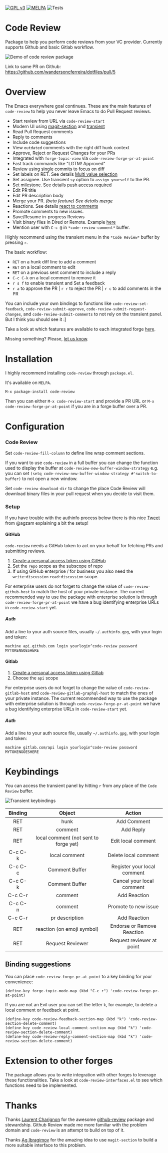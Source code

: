 [![GPL v3](https://img.shields.io/badge/license-GPL_v3-green.svg)](http://www.gnu.org/licenses/gpl-3.0.txt)
[![MELPA](https://melpa.org/packages/code-review-badge.svg)](https://melpa.org/#/code-review)
![Tests](https://github.com/wandersoncferreira/code-review/actions/workflows/ci.yml/badge.svg)

# Code Review

Package to help you perform code reviews from your VC provider. Currently
supports Github and basic Gitlab workflow.

![Demo of code review package](./docs/code_review_demo.png)

Link to same PR on Github: https://github.com/wandersoncferreira/dotfiles/pull/5

# Overview

The Emacs everywhere goal continues. These are the main features of
`code-review` to help you never leave Emacs to do Pull Request reviews.

- Start review from URL via `code-review-start`
- Modern UI using [magit-section](https://emacsair.me/2020/01/23/magit-section/) and [transient](https://github.com/magit/transient)
- Read Pull Request comments
- Reply to comments
- Include code suggestions
- View `outdated` comments with the right diff hunk context
- Approve, Reject or Request Changes for your PRs
- Integrated with `forge-topic-view` via `code-review-forge-pr-at-point`
- Fast track commands like "LGTM! Approved"
- Review using single commits to focus on diff
- Set labels on RET. See details [Multi value selection](./docs/multi-value-selection.md)
- Set assignee. Use transient `sy` option to `assign yourself` to the PR.
- Set milestone. See details [push access required](./docs/milestone.md)
- Edit PR title
- Edit PR description body
- Merge your PR. _(beta feature) See details [merge](./docs/merge.md)_
- Reactions. See details [react to comments](./docs/reactions.md)
- Promote comments to new issues.
- Save/Resume in-progress Reviews
- Visit binary files in Dired or Remote. Example [here](https://github.com/wandersoncferreira/code-review/pull/90)
- Mention user with `C-c @` in `*code-review-comment*` buffer.

Highly recommend using the transient menu in the `*Code Review*` buffer by pressing `r`.

The basic workflow:

- `RET` on a hunk diff line to add a comment
- `RET` on a local comment to edit
- `RET` on a previous sent comment to include a reply
- `C-c C-k` on a local comment to remove it
- `r s f` to enable transient and Set a feedback
- `r a` to approve the PR | `r r` to reject the PR | `r c` to add comments in the PR

You can include your own bindings to functions like
`code-review-set-feedback`, `code-review-submit-approve`,
`code-review-submit-request-changes`, and `code-review-submit-comments` to not rely on the
transient panel. But I think you should see it :]

Take a look at which features are available to each integrated forge [here](./docs/forge_support.md).

Missing something? Please, [let us know](https://github.com/wandersoncferreira/code-review/issues/new).

# Installation

I highly recommend installing `code-review` through `package.el`.

It's available on `MELPA`.

`M-x package-install code-review`

Then you can either `M-x code-review-start` and provide a PR URL or `M-x
code-review-forge-pr-at-point` if you are in a forge buffer over a PR.

# Configuration

### Code Review

Set `code-review-fill-column` to define line wrap comment sections.

If you want to use `code-review` in a full buffer you can change the function
used to display the buffer at `code-review-new-buffer-window-strategy` e.g. you
can set `(setq code-review-new-buffer-window-strategy #'switch-to-buffer)` to
not open a new window.

Set `code-review-download-dir` to change the place Code Review will download
binary files in your pull request when you decide to visit them.

### Setup

If you have trouble with the authinfo process below there is this nice
[Tweet](https://twitter.com/iLemming/status/1463599279457673220) from @agzam
explaining a bit the setup!

#### GitHub

`code-review` needs a GitHub token to act on your behalf for fetching PRs and
submitting reviews.

1. [Create a personal access token using GitHub](https://github.com/settings/tokens)
2. Set the `repo` scope as the subscope of repo
3. If using GitHub enterprise / for business you also need the `write:discussion` `read:discussion` scope.

For enterprise users do not forget to change the value of
`code-review-github-host` to match the host of your private instance. The
current recommended way to use the package with enterprise solution is through
`code-review-forge-pr-at-point` we have a bug identifying enterprise URLs in `code-review-start` yet.

##### Auth

Add a line to your auth source files, usually `~/.authinfo.gpg`, with your login
and token:

```
machine api.github.com login yourlogin^code-review password MYTOKENGOESHERE
```

#### Gitlab

1. [Create a personal access token using Gitlab](https://docs.gitlab.com/ee/user/profile/personal_access_tokens.html)
2. Choose the `api` scope

For enterprise users do not forget to change the value of
`code-review-gitlab-host` and `code-review-gitlab-graphql-host` to match the
ones of your private instance. The current recommended way to use the package
with enterprise solution is through `code-review-forge-pr-at-point` we have a
bug identifying enterprise URLs in `code-review-start` yet.

##### Auth

Add a line to your auth source file, usually `~/.authinfo.gpg`, with your login
and token:

``` emacs-lisp
machine gitlab.com/api login yourlogin^code-review password MYTOKENGOESHERE
```

# Keybindings

You can access the transient panel by hitting `r` from any place of the `Code
Review` buffer.

![Transient keybindings](./docs/code_review_transient.png)

| Binding | Object                                | Action                      |
|:-------:|:-------------------------------------:|:---------------------------:|
| RET     | hunk                                  | Add Comment                 |
| RET     | comment                               | Add Reply                   |
| RET     | local comment (not sent to forge yet) | Edit local comment          |
| C-c C-k | local comment                         | Delete local comment        |
| C-c C-c | Comment Buffer                        | Register your local comment |
| C-c C-k | Comment Buffer                        | Cancel your local comment   |
| C-c C-r | comment                               | Add Reaction                |
| C-c C-n | comment                               | Promote to new issue        |
| C-c C-r | pr description                        | Add Reaction                |
| RET     | reaction (on emoji symbol)            | Endorse or Remove Reaction  |
| RET     | Request Reviewer                      | Request reviewer at point   |


## Binding suggestions

You can place `code-review-forge-pr-at-point` to a key binding for your convenience:

``` emacs-lisp
(define-key forge-topic-mode-map (kbd "C-c r") 'code-review-forge-pr-at-point)
```

If you are not an Evil user you can set the letter `k`, for example, to delete a
local comment or feedback at point.

``` emacs-lisp
(define-key code-review-feedback-section-map (kbd "k") 'code-review-section-delete-comment)
(define-key code-review-local-comment-section-map (kbd "k") 'code-review-section-delete-comment)
(define-key code-review-reply-comment-section-map (kbd "k") 'code-review-section-delete-comment)
```

# Extension to other forges

The package allows you to write integration with other forges to leverage these
functionalities. Take a look at `code-review-interfaces.el` to see which functions
need to be implemented.


# Thanks

Thanks [Laurent Charignon](https://github.com/charignon) for the awesome
[github-review](https://github.com/charignon/github-review) package and
stewardship. Github Review made me more familiar with the problem domain and
`code-review` is an attempt to build on top of it.

Thanks [Ag Ibragimov](https://github.com/agzam) for the amazing idea to use
`magit-section` to build a more suitable interface to this problem.
